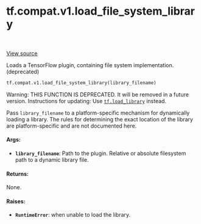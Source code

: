 <div itemscope itemtype="http://developers.google.com/ReferenceObject">
<meta itemprop="name" content="tf.compat.v1.load_file_system_library" />
<meta itemprop="path" content="Stable" />
</div>

# tf.compat.v1.load_file_system_library

<!-- Insert buttons -->

<table class="tfo-notebook-buttons tfo-api" align="left">
</table>

<a target="_blank" href="/code/stable/tensorflow/python/framework/load_library.py">View source</a>



<!-- Start diff -->
Loads a TensorFlow plugin, containing file system implementation. (deprecated)

``` python
tf.compat.v1.load_file_system_library(library_filename)
```



<!-- Placeholder for "Used in" -->

Warning: THIS FUNCTION IS DEPRECATED. It will be removed in a future version.
Instructions for updating:
Use <a href="../../../tf/load_library.md"><code>tf.load_library</code></a> instead.

Pass `library_filename` to a platform-specific mechanism for dynamically
loading a library. The rules for determining the exact location of the
library are platform-specific and are not documented here.

#### Args:


* <b>`library_filename`</b>: Path to the plugin.
  Relative or absolute filesystem path to a dynamic library file.


#### Returns:

None.



#### Raises:


* <b>`RuntimeError`</b>: when unable to load the library.